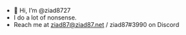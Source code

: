 - 👋 Hi, I’m @ziad8727
- I do a lot of nonsense.
- Reach me at ziad87@ziad87.net / ziad87#3990 on Discord
